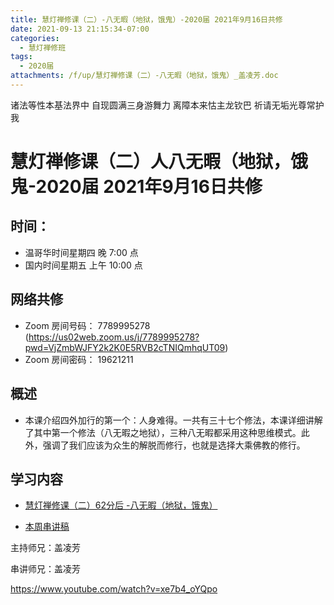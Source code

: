 ```yaml
---
title: 慧灯禅修课（二）-八无暇（地狱，饿鬼）-2020届 2021年9月16日共修
date: 2021-09-13 21:15:34-07:00
categories:
  - 慧灯禅修班
tags:
  - 2020届
attachments: /f/up/慧灯禅修课（二）-八无暇（地狱，饿鬼）_盖凌芳.doc
---
```

诸法等性本基法界中 自现圆满三身游舞力 
离障本来怙主龙钦巴 祈请无垢光尊常护我

# 慧灯禅修课（二）人八无暇（地狱，饿鬼-2020届 2021年9月16日共修

## 时间：

* 温哥华时间星期四 晚 7:00 点
* 国内时间星期五 上午 10:00 点

## 网络共修

* Zoom 房间号码： 7789995278 (<https://us02web.zoom.us/j/7789995278?pwd=VjZmbWJFY2k2K0E5RVB2cTNIQmhqUT09>)
* Zoom 房间密码： 19621211


## 概述
*  本课介绍四外加行的第一个：人身难得。一共有三十七个修法，本课详细讲解了其中第一个修法（八无暇之地狱），三种八无暇都采用这种思维模式。此外，强调了我们应该为众生的解脱而修行，也就是选择大乘佛教的修行。

## 学习内容

* [慧灯禅修课（二）62分后 -八无暇（地狱，饿鬼）](https://www.huidengzhiguang.com/index.php/huideng-jiangtang/2016-07-21-09-15-04/2017-01-20-04-20-16/618-l15010)

* [本周串讲稿](https://s3.ap-northeast-1.wasabisys.com/hdcx/hdv/f/up/慧灯禅修课（二）-八无暇（地狱，饿鬼）_盖凌芳.doc)

主持师兄：盖凌芳

串讲师兄：盖凌芳

<https://www.youtube.com/watch?v=xe7b4_oYQpo>